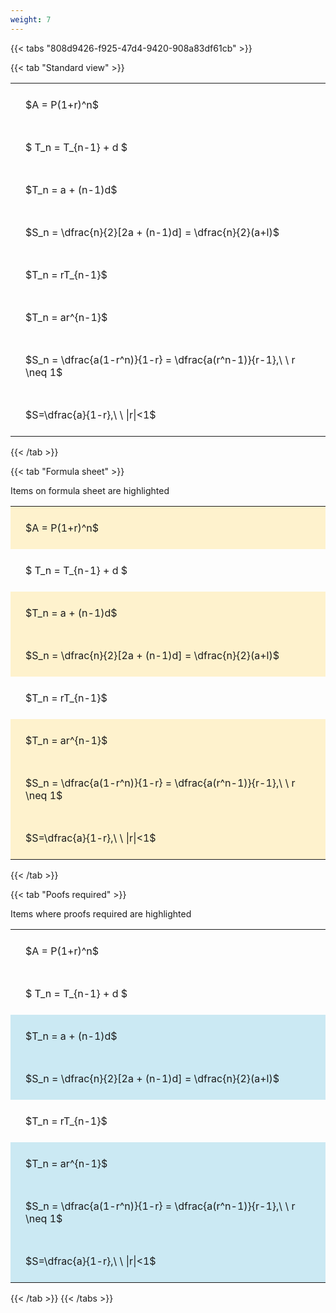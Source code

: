 ```yaml
---
weight: 7
---
```


{{< tabs "808d9426-f925-47d4-9420-908a83df61cb" >}}

{{< tab "Standard view" >}}

<style type="text/css">
#T_c8e75 th.col_heading {
  text-align: left;
  font-size: 1em;
}
#T_c8e75 td {
  text-align: left;
  font-size: 1em;
  padding: 1.5em;
}
</style>
<table id="T_c8e75">
  <thead>
  </thead>
  <tbody>
    <tr>
      <td id="T_c8e75_row0_col0" class="data row0 col0" >$A = P(1+r)^n$</td>
    </tr>
    <tr>
      <td id="T_c8e75_row1_col0" class="data row1 col0" >$ T_n = T_{n-1} + d $</td>
    </tr>
    <tr>
      <td id="T_c8e75_row2_col0" class="data row2 col0" >$T_n = a + (n-1)d$</td>
    </tr>
    <tr>
      <td id="T_c8e75_row3_col0" class="data row3 col0" >$S_n = \dfrac{n}{2}[2a + (n-1)d] = \dfrac{n}{2}(a+l)$</td>
    </tr>
    <tr>
      <td id="T_c8e75_row4_col0" class="data row4 col0" >$T_n = rT_{n-1}$</td>
    </tr>
    <tr>
      <td id="T_c8e75_row5_col0" class="data row5 col0" >$T_n = ar^{n-1}$</td>
    </tr>
    <tr>
      <td id="T_c8e75_row6_col0" class="data row6 col0" >$S_n = \dfrac{a(1-r^n)}{1-r} = \dfrac{a(r^n-1)}{r-1},\ \  r \neq 1$</td>
    </tr>
    <tr>
      <td id="T_c8e75_row7_col0" class="data row7 col0" >$S=\dfrac{a}{1-r},\ \ |r|<1$</td>
    </tr>
  </tbody>
</table>
{{< /tab >}}

{{< tab "Formula sheet" >}}

Items on formula sheet are highlighted 
<br>
<style type="text/css">
#T_0819f th.col_heading {
  text-align: left;
  font-size: 1em;
}
#T_0819f td {
  text-align: left;
  font-size: 1em;
  padding: 1.5em;
}
#T_0819f_row0_col0, #T_0819f_row2_col0, #T_0819f_row3_col0, #T_0819f_row5_col0, #T_0819f_row6_col0, #T_0819f_row7_col0 {
  background-color: rgba(255,194,10, 0.2);
}
#T_0819f_row1_col0, #T_0819f_row4_col0 {
  background-color: rgba(0,0,0,0);
}
</style>
<table id="T_0819f">
  <thead>
  </thead>
  <tbody>
    <tr>
      <td id="T_0819f_row0_col0" class="data row0 col0" >$A = P(1+r)^n$</td>
    </tr>
    <tr>
      <td id="T_0819f_row1_col0" class="data row1 col0" >$ T_n = T_{n-1} + d $</td>
    </tr>
    <tr>
      <td id="T_0819f_row2_col0" class="data row2 col0" >$T_n = a + (n-1)d$</td>
    </tr>
    <tr>
      <td id="T_0819f_row3_col0" class="data row3 col0" >$S_n = \dfrac{n}{2}[2a + (n-1)d] = \dfrac{n}{2}(a+l)$</td>
    </tr>
    <tr>
      <td id="T_0819f_row4_col0" class="data row4 col0" >$T_n = rT_{n-1}$</td>
    </tr>
    <tr>
      <td id="T_0819f_row5_col0" class="data row5 col0" >$T_n = ar^{n-1}$</td>
    </tr>
    <tr>
      <td id="T_0819f_row6_col0" class="data row6 col0" >$S_n = \dfrac{a(1-r^n)}{1-r} = \dfrac{a(r^n-1)}{r-1},\ \  r \neq 1$</td>
    </tr>
    <tr>
      <td id="T_0819f_row7_col0" class="data row7 col0" >$S=\dfrac{a}{1-r},\ \ |r|<1$</td>
    </tr>
  </tbody>
</table>
{{< /tab >}}

{{< tab "Poofs required" >}}

Items where proofs required are highlighted 
<br>
<style type="text/css">
#T_3842f th.col_heading {
  text-align: left;
  font-size: 1em;
}
#T_3842f td {
  text-align: left;
  font-size: 1em;
  padding: 1.5em;
}
#T_3842f_row0_col0, #T_3842f_row1_col0, #T_3842f_row4_col0 {
  background-color: rgba(0,0,0,0);
}
#T_3842f_row2_col0, #T_3842f_row3_col0, #T_3842f_row5_col0, #T_3842f_row6_col0, #T_3842f_row7_col0 {
  background-color: rgba(0,150,200, 0.2);
}
</style>
<table id="T_3842f">
  <thead>
  </thead>
  <tbody>
    <tr>
      <td id="T_3842f_row0_col0" class="data row0 col0" >$A = P(1+r)^n$</td>
    </tr>
    <tr>
      <td id="T_3842f_row1_col0" class="data row1 col0" >$ T_n = T_{n-1} + d $</td>
    </tr>
    <tr>
      <td id="T_3842f_row2_col0" class="data row2 col0" >$T_n = a + (n-1)d$</td>
    </tr>
    <tr>
      <td id="T_3842f_row3_col0" class="data row3 col0" >$S_n = \dfrac{n}{2}[2a + (n-1)d] = \dfrac{n}{2}(a+l)$</td>
    </tr>
    <tr>
      <td id="T_3842f_row4_col0" class="data row4 col0" >$T_n = rT_{n-1}$</td>
    </tr>
    <tr>
      <td id="T_3842f_row5_col0" class="data row5 col0" >$T_n = ar^{n-1}$</td>
    </tr>
    <tr>
      <td id="T_3842f_row6_col0" class="data row6 col0" >$S_n = \dfrac{a(1-r^n)}{1-r} = \dfrac{a(r^n-1)}{r-1},\ \  r \neq 1$</td>
    </tr>
    <tr>
      <td id="T_3842f_row7_col0" class="data row7 col0" >$S=\dfrac{a}{1-r},\ \ |r|<1$</td>
    </tr>
  </tbody>
</table>
{{< /tab >}}
{{< /tabs >}}